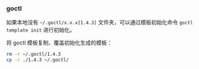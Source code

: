 ### goctl
如果本地没有 `~/.goctl/x.x.x[1.4.3]` 文件夹，可以通过模板初始化命令 `goctl template init` 进行初始化。

将 goctl 模板复制、覆盖初始化生成的模板：
```sh
rm -r ~/.goctl/1.4.3
cp -r ./1.4.3 ~/.goctl/
```
